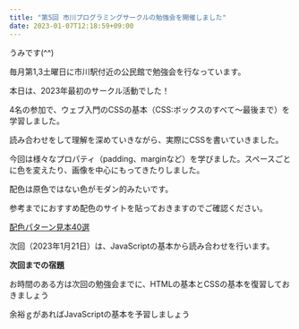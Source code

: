```yaml
---
title: "第5回 市川プログラミングサークルの勉強会を開催しました"
date: 2023-01-07T12:18:59+09:00
---
```


<p>うみです(^^)</p>
<p>毎月第1,3土曜日に市川駅付近の公民館で勉強会を行なっています。</p>
<p>本日は、2023年最初のサークル活動でした！</p>
<p>4名の参加で、ウェブ入門のCSSの基本（CSS:ボックスのすべて〜最後まで）を学習しました。</p>
<p>読み合わせをして理解を深めていきながら、実際にCSSを書いていきました。</p>
<p>今回は様々なプロパティ（padding、marginなど）を学びました。スペースごとに色を変えたり、画像を中心にもってきたりしました。</p>
<p></p>
<p><a href="[https://libecity.com/user_profile/ouf8qunEv4VBcLXu1vJjBTbPf7N2](https://ichikawa-programming-circle.github.io/rensyu/umi/)"></a></p>
<p>配色は原色ではない色がモダン的みたいです。</p>
<p>参考までにおすすめ配色のサイトを貼っておきますのでご確認ください。</p>
<p><a href="[https://libecity.com/user_profile/ouf8qunEv4VBcLXu1vJjBTbPf7N2](https://saruwakakun.com/design/gallery/palette)">配色パターン見本40選</a></p>
<p>次回（2023年1月21日）は、JavaScriptの基本から読み合わせを行います。</p>

<p><strong>次回までの宿題</strong></p>
<p>お時間のある方は次回の勉強会までに、HTMLの基本とCSSの基本を復習しておきましょう</p>
<p>余裕ｇがあればJavaScriptの基本を予習しましょう</p>
